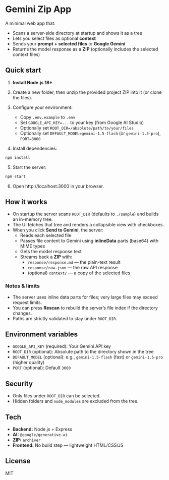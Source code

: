 # Gemini Zip App

A minimal web app that:
- Scans a server-side directory at startup and shows it as a tree
- Lets you select files as optional **context**
- Sends your **prompt + selected files** to **Google Gemini**
- Returns the model response as a **ZIP** (optionally includes the selected context files)

## Quick start

1. **Install Node.js 18+**

2. Create a new folder, then unzip the provided project ZIP into it (or clone the files).

3. Configure your environment:
   - Copy `.env.example` to `.env`
   - Set `GOOGLE_API_KEY=...` to your key (from Google AI Studio)
   - Optionally set `ROOT_DIR=/absolute/path/to/your/files`
   - Optionally set `DEFAULT_MODEL=gemini-1.5-flash` (or `gemini-1.5-pro`), `PORT=3000`

4. Install dependencies:

```bash
npm install
```

5. Start the server:

```bash
npm start
```

6. Open http://localhost:3000 in your browser.

## How it works

- On startup the server scans `ROOT_DIR` (defaults to `./sample`) and builds an in-memory tree.  
- The UI fetches that tree and renders a collapsible view with checkboxes.  
- When you click **Send to Gemini**, the server:
  - Reads each selected file
  - Passes file content to Gemini using **inlineData** parts (base64) with MIME types
  - Gets the model response text
  - Streams back a **ZIP** with:
    - `response/response.md` — the plain-text result
    - `response/raw.json` — the raw API response
    - (optional) `context/` — a copy of the selected files

### Notes & limits

- The server uses inline data parts for files; very large files may exceed request limits.  
- You can press **Rescan** to rebuild the server’s file index if the directory changes.  
- Paths are strictly validated to stay under `ROOT_DIR`.

## Environment variables

- `GOOGLE_API_KEY` (required): Your Gemini API key
- `ROOT_DIR` (optional): Absolute path to the directory shown in the tree
- `DEFAULT_MODEL` (optional): e.g., `gemini-1.5-flash` (fast) or `gemini-1.5-pro` (higher quality)
- `PORT` (optional): Default `3000`

## Security

- Only files under `ROOT_DIR` can be selected.  
- Hidden folders and `node_modules` are excluded from the tree.

## Tech

- **Backend:** Node.js + Express
- **AI:** `@google/generative-ai`
- **ZIP:** `archiver`
- **Frontend:** No build step — lightweight HTML/CSS/JS

## License

MIT